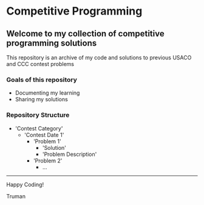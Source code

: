 # Competitive Programming

## Welcome to my collection of competitive programming solutions 

This repository is an archive of my code and solutions to previous USACO and CCC contest problems

### Goals of this repository
- Documenting my learning
- Sharing my solutions

### Repository Structure
- 'Contest Category' 
  - 'Contest Date 1' 
    - 'Problem 1'
      - 'Solution'
      - 'Problem Description'
    - 'Problem 2'
      - ...

---

Happy Coding!

Truman
